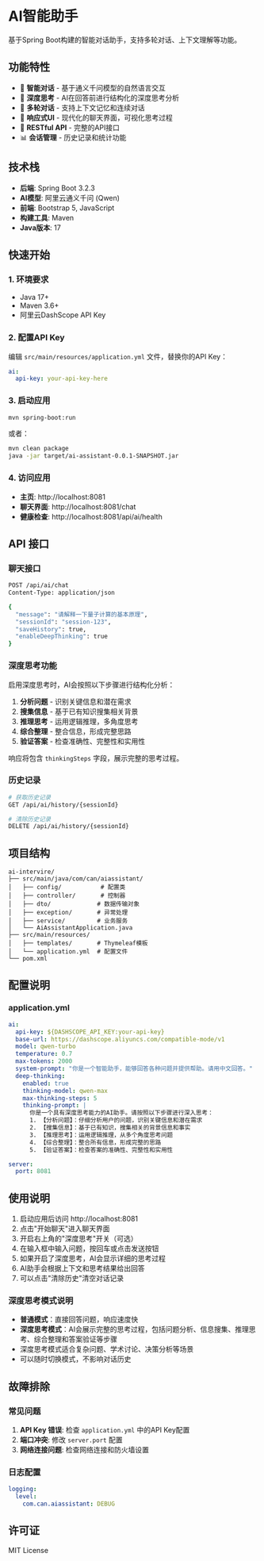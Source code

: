 # AI智能助手

基于Spring Boot构建的智能对话助手，支持多轮对话、上下文理解等功能。

## 功能特性

- 🤖 **智能对话** - 基于通义千问模型的自然语言交互
- 🧠 **深度思考** - AI在回答前进行结构化的深度思考分析
- 💬 **多轮对话** - 支持上下文记忆和连续对话
- 📱 **响应式UI** - 现代化的聊天界面，可视化思考过程
- 🔧 **RESTful API** - 完整的API接口
- 📊 **会话管理** - 历史记录和统计功能

## 技术栈

- **后端**: Spring Boot 3.2.3
- **AI模型**: 阿里云通义千问 (Qwen)
- **前端**: Bootstrap 5, JavaScript
- **构建工具**: Maven
- **Java版本**: 17

## 快速开始

### 1. 环境要求

- Java 17+
- Maven 3.6+
- 阿里云DashScope API Key

### 2. 配置API Key

编辑 `src/main/resources/application.yml` 文件，替换你的API Key：

```yaml
ai:
  api-key: your-api-key-here
```

### 3. 启动应用

```bash
mvn spring-boot:run
```

或者：

```bash
mvn clean package
java -jar target/ai-assistant-0.0.1-SNAPSHOT.jar
```

### 4. 访问应用

- **主页**: http://localhost:8081
- **聊天界面**: http://localhost:8081/chat
- **健康检查**: http://localhost:8081/api/ai/health

## API 接口

### 聊天接口

```bash
POST /api/ai/chat
Content-Type: application/json

{
  "message": "请解释一下量子计算的基本原理",
  "sessionId": "session-123",
  "saveHistory": true,
  "enableDeepThinking": true
}
```

### 深度思考功能

启用深度思考时，AI会按照以下步骤进行结构化分析：

1. **分析问题** - 识别关键信息和潜在需求
2. **搜集信息** - 基于已有知识搜集相关背景
3. **推理思考** - 运用逻辑推理，多角度思考
4. **综合整理** - 整合信息，形成完整思路
5. **验证答案** - 检查准确性、完整性和实用性

响应将包含 `thinkingSteps` 字段，展示完整的思考过程。

### 历史记录

```bash
# 获取历史记录
GET /api/ai/history/{sessionId}

# 清除历史记录
DELETE /api/ai/history/{sessionId}
```

## 项目结构

```
ai-intervire/
├── src/main/java/com/can/aiassistant/
│   ├── config/           # 配置类
│   ├── controller/       # 控制器
│   ├── dto/             # 数据传输对象
│   ├── exception/       # 异常处理
│   ├── service/         # 业务服务
│   └── AiAssistantApplication.java
├── src/main/resources/
│   ├── templates/       # Thymeleaf模板
│   └── application.yml  # 配置文件
└── pom.xml
```

## 配置说明

### application.yml

```yaml
ai:
  api-key: ${DASHSCOPE_API_KEY:your-api-key}
  base-url: https://dashscope.aliyuncs.com/compatible-mode/v1
  model: qwen-turbo
  temperature: 0.7
  max-tokens: 2000
  system-prompt: "你是一个智能助手，能够回答各种问题并提供帮助。请用中文回答。"
  deep-thinking:
    enabled: true
    thinking-model: qwen-max
    max-thinking-steps: 5
    thinking-prompt: |
      你是一个具有深度思考能力的AI助手。请按照以下步骤进行深入思考：
      1. 【分析问题】：仔细分析用户的问题，识别关键信息和潜在需求
      2. 【搜集信息】：基于已有知识，搜集相关的背景信息和事实
      3. 【推理思考】：运用逻辑推理，从多个角度思考问题
      4. 【综合整理】：整合所有信息，形成完整的思路
      5. 【验证答案】：检查答案的准确性、完整性和实用性

server:
  port: 8081
```

## 使用说明

1. 启动应用后访问 http://localhost:8081
2. 点击"开始聊天"进入聊天界面
3. 开启右上角的"深度思考"开关（可选）
4. 在输入框中输入问题，按回车或点击发送按钮
5. 如果开启了深度思考，AI会显示详细的思考过程
6. AI助手会根据上下文和思考结果给出回答
7. 可以点击"清除历史"清空对话记录

### 深度思考模式说明

- **普通模式**：直接回答问题，响应速度快
- **深度思考模式**：AI会展示完整的思考过程，包括问题分析、信息搜集、推理思考、综合整理和答案验证等步骤
- 深度思考模式适合复杂问题、学术讨论、决策分析等场景
- 可以随时切换模式，不影响对话历史

## 故障排除

### 常见问题

1. **API Key 错误**: 检查 `application.yml` 中的API Key配置
2. **端口冲突**: 修改 `server.port` 配置
3. **网络连接问题**: 检查网络连接和防火墙设置

### 日志配置

```yaml
logging:
  level:
    com.can.aiassistant: DEBUG
```

## 许可证

MIT License